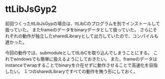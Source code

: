 # ttLibJsGyp2

前回つくったttLibJsGypの場合は、ttLibCのプログラムを別でインストールして扱っていた。
またframeのデータをbinaryデータとして扱っていた。
さらにそれぞれの動作が独立したsharedLibraryとして出力していたので、コンパイルも遅かった。

今回の動作では、submoduleとしてttLibCを取り込んでしまうことにする。
これでwindowsでも簡単に扱えるようにしておきたい。
また、frameのデータはinstanceでwrapすることでbinaryを介在せずに動作させることで高速化を目指したい。
１つのsharedLibraryですべての動作を賄う形にしておく。

